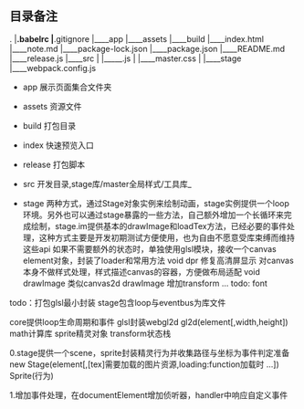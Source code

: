 ## 目录备注
.
|____.babelrc
|____.gitignore
|____app
|____assets
|____build
|____index.html
|____note.md
|____package-lock.json
|____package.json
|____README.md
|____release.js
|____src
| |_____.js
| |____master.css
| |____stage
|____webpack.config.js


* app       展示页面集合文件夹
* assets    资源文件
* build     打包目录
* index     快速预览入口          
* release   打包脚本
* src       开发目录,stage库/master全局样式/工具库_



* stage
两种方式，通过Stage对象实例来绘制动画，stage实例提供一个loop环境。另外也可以通过stage暴露的一些方法，自己额外增加一个长循环来完成绘制，stage.im提供基本的drawImage和loadTex方法，已经必要的事件处理，这种方式主要是开发初期测试方便使用，也为自由不愿意受库束缚而维持这些api
如果不需要额外的状态时，单独使用glsl模块，接收一个canvas element对象，封装了loader和常用方法
void dpr 修复高清屏显示 对canvas本身不做样式处理，样式描述canvas的容器，方便做布局适配
void drawImage 类似canvas2d drawImage 增加transform
... todo: font

todo：打包glsl最小封装 stage包含loop与eventbus为库文件

core提供loop生命周期和事件
glsl封装webgl2d gl2d(element[,width,height])
math计算库
sprite精灵对象
transform状态栈

0.stage提供一个scene，sprite封装精灵行为并收集路径与坐标为事件判定准备
new Stage(element[,[tex]需要加载的图片资源,loading:function加载时 ...])
Sprite(行为)

1.增加事件处理，在documentElement增加侦听器，handler中响应自定义事件